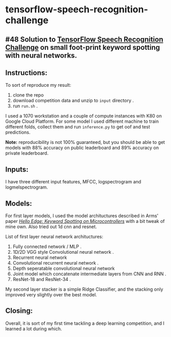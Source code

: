 # tensorflow-speech-recognition-challenge

## #48 Solution to [TensorFlow Speech Recognition Challenge](https://www.kaggle.com/c/tensorflow-speech-recognition-challenge) on small foot-print keyword spotting with neural networks.

## Instructions:
To sort of reproduce my result:
1. clone the repo   
2. download competition data and unzip to `input` directory .
3. run `run.sh` .

I used a 1070 workstation and a couple of compute instances with K80 on Google Cloud Platform. For some model I used different machine to train different folds, collect them and run `inference.py` to get oof and test predictions.

**Note:** reproducibility is not 100% guaranteed, but you should be able to get models with 88% accuracy on public leaderboard and 89% accuracy on private leaderboard.

## Inputs:
I have three different input features, MFCC, logspectrogram and logmelspectrogram.

## Models:
For first layer models, I used the model archituctures described in Arms' paper [*Hello Edge: Keyword Spotting on Microcontrollers*](https://arxiv.org/abs/1711.07128) with a bit tweak of mine own. Also tried out 1d cnn and resnet.  

List of first layer neural network archituctures:
1. Fully connected network / MLP .
2. 1D/2D VGG style Convolutional neural network .
3. Recurrent neural network   
4. Convolutional recurrent neural network .  
5. Depth seperatable convolutional neural network  
6. Joint model which concatenate intermediate layers from CNN and RNN .
7. ResNet-18 and ResNet-34 .

My second layer stacker is a simple Ridge Classifier, and the stacking only improved very slightly over the best model.

## Closing:
Overall, it is sort of my first time tackling a deep learning competition, and I learned a lot during which.
